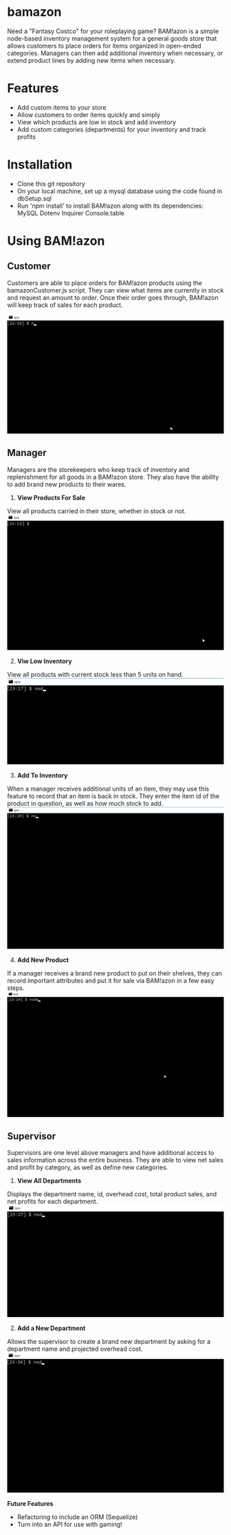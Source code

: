 # bamazon
Need a "Fantasy Costco" for your roleplaying game?  BAM!azon is a simple node-based inventory management system for a general goods store that allows customers to place orders for items organized in open-ended categories. Managers can then add additional inventory when necessary, or extend product lines by adding new items when necessary.

# Features
* Add custom items to your store
* Allow customers to order items quickly and simply
* View which products are low in stock and add inventory
* Add custom categories (departments) for your inventory and track profits

# Installation
* Clone this git repository
* On your local machine, set up a mysql database using the code found in dbSetup.sql
* Run 'npm install' to install BAM!azon along with its dependencies:
    MySQL
    Dotenv
    Inquirer
    Console.table

# Using BAM!azon
## Customer
Customers are able to place orders for BAM!azon products using the bamazonCustomer.js script. They can view what items are currently in stock and request an amount to order. Once their order goes through, BAM!azon will keep track of sales for each product.

![alt text](bamazoncustomer-lg.gif "Customer Experience")


## Manager
Managers are the storekeepers who keep track of inventory and replenishment for all goods in a BAM!azon store. They also have the ability to add brand new products to their wares.

1. **View Products For Sale**

View all products carried in their store, whether in stock or not. 
![alt text](mgr-viewallproducts.gif "View all products")

2. **Viw Low Inventory**

View all products with current stock less than 5 units on hand. 
![alt text](mgr-viewlowinventory.gif "View low inventory products")

3. **Add To Inventory**

When a manager receives additional units of an item, they may use this feature to record that an item is back in stock. They enter the item id of the product in question, as well as how much stock to add.
![alt text](mgr-addinventory.gif "Add inventory")

4. **Add New Product**

If a manager receives a brand new product to put on their shelves, they can record important attributes and put it for sale via BAM!azon in a few easy steps. 
![alt text](mgr-add-product.gif "Add inventory")

## Supervisor
Supervisors are one level above managers and have additional access to sales information across the entire business. They are able to view net sales and profit by category, as well as define new categories.

1. **View All Departments**

Displays the department name, id, overhead cost, total product sales, and net profits for each department.
![alt text](sv-viewdept.gif "View all departments")

2. **Add a New Department**

Allows the supervisor to create a brand new department by asking for a department name and projected overhead cost.
![alt text](sv-adddept.gif "Add department")

**Future Features**
* Refactoring to include an ORM (Sequelize) 
* Turn into an API for use with gaming!
